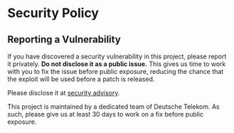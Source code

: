 # Security Policy

## Reporting a Vulnerability

If you have discovered a security vulnerability in this project, please report it privately. **Do not disclose it as a public issue.** This gives us time to work with you to fix the issue before public exposure, reducing the chance that the exploit will be used before a patch is released.

Please disclose it at [security advisory](about:blank).

This project is maintained by a dedicated team of Deutsche Telekom. As such, please give us at least 30 days to work on a fix before public exposure.

